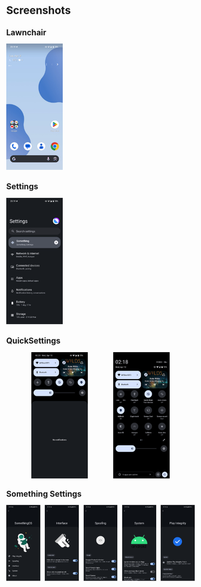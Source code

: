 # Screenshots

## Lawnchair
<img src="./screenshots/Lawnchair.png" width="30%">

## Settings
<img src="./screenshots/Settings.png" width="30%">

## QuickSettings
<div style="display: flex; justify-content: space-evenly;">
    <img src="./screenshots/QuickSettings.png" width="30%">
    <img src="./screenshots/QuickSettingsExpanded.png" width="30%">
</div>

## Something Settings
<div style="display: flex; justify-content: space-between;">
    <img src="./screenshots/SomethingSettings.png" width="18%">
    <img src="./screenshots/SomethingInterfaceSettings.png" width="18%">
    <img src="./screenshots/SomethingSpoofSettings.png" width="18%">
    <img src="./screenshots/SomethingSystemSettings.png" width="18%">
    <img src="./screenshots/SomethingPlayIntegritySettings.png" width="18%">
</div>